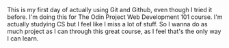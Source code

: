 This is my first day of actually using Git and Github, even though I tried it before. I'm doing this for The Odin Project Web Development 101 course. I'm actually studying CS but I feel like I miss a lot of stuff. So I wanna do as much project as I can through this great course, as I feel that's the only way I can learn.
